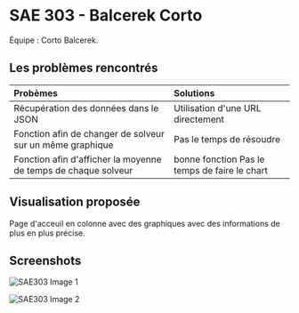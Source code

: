 # SAE 303 - Balcerek Corto

Équipe : Corto Balcerek.

## Les problèmes rencontrés

| Probèmes     | Solutions                |
| :----------------- | :------------------------- |
| Récupération des données dans le JSON | Utilisation d'une URL directement |
| Fonction afin de changer de solveur sur un même graphique | Pas le temps de résoudre |
| Fonction afin d'afficher la moyenne de temps de chaque solveur | bonne fonction Pas le temps de faire le chart |

## Visualisation proposée

Page d'acceuil en colonne avec des graphiques avec des informations de plus en plus précise.

## Screenshots

![SAE303 Image 1](https://imgur.com/a/XZFA79S)

![SAE303 Image 2]((https://imgur.com/3YZTfNe)g)
